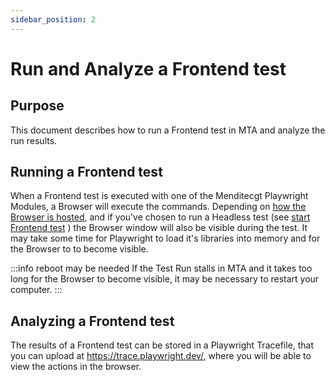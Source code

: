 ```yaml
---
sidebar_position: 2
---
```


# Run and Analyze a Frontend test

## Purpose

This document describes how to run a Frontend test in MTA and analyze the run results.

## Running a Frontend test

When a Frontend test is executed with one of the Menditecgt Playwright Modules, a Browser will execute the commands. Depending on [how the Browser is hosted](../../installation/install-playwright-browser), and if you've chosen to run a Headless test (see [start Frontend test](../design-tests/frontend-test-structure-in-mta#start-test) ) the Browser window will also be visible during the test. It may take some time for Playwright to load it's libraries into memory and for the Browser to to become visible. 
 
:::info reboot may be needed
If the Test Run stalls in MTA and it takes too long for the Browser to become visible, it may be necessary to restart your computer.
:::

## Analyzing a Frontend test

The results of a Frontend test can be stored in a Playwright Tracefile, that you can upload at https://trace.playwright.dev/, where you will be able to view the actions in the browser. 

